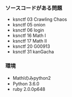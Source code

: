 ### ソースコードがある問題
* ksnctf 03 Crawling Chaos
* ksnctf 05 onion
* ksnctf 06 login
* ksnctf 16 Math Ⅰ
* ksnctf 17 Math Ⅱ
* ksnctf 20 G00913
* ksnctf 31 kanGacha

### 環境
* MathⅠのみpython2
* Python 3.6.0 
* ruby 2.0.0p648 
